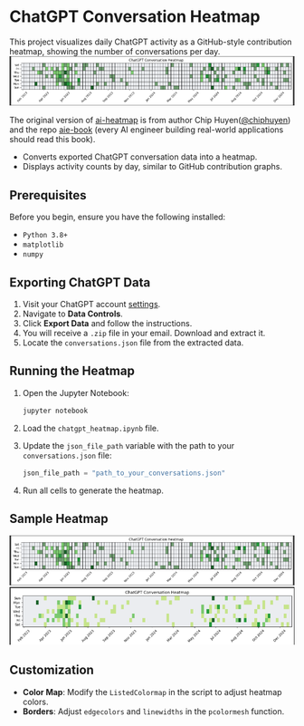 # ChatGPT Conversation Heatmap

This project visualizes daily ChatGPT activity as a GitHub-style contribution heatmap, showing the number of conversations per day.
![chatgpt-heatmap](https://raw.githubusercontent.com/raselmandol/chatgpt-heatmap/refs/heads/main/assets/1.png)


The original version of [ai-heatmap](https://github.com/chiphuyen/aie-book/blob/main/scripts/ai-heatmap.ipynb) is from author Chip Huyen([@chiphuyen](https://github.com/chiphuyen)) and the repo [aie-book](https://github.com/chiphuyen/aie-book) (every AI engineer building real-world applications should read this book).

- Converts exported ChatGPT conversation data into a heatmap.
- Displays activity counts by day, similar to GitHub contribution graphs.


## Prerequisites

Before you begin, ensure you have the following installed:

- `Python 3.8+`
- `matplotlib`
- `numpy`

## Exporting ChatGPT Data

1. Visit your ChatGPT account [settings](https://chatgpt.com/#settings).
2. Navigate to **Data Controls**.
3. Click **Export Data** and follow the instructions.
4. You will receive a `.zip` file in your email. Download and extract it.
5. Locate the `conversations.json` file from the extracted data.


## Running the Heatmap

1. Open the Jupyter Notebook:
   ```bash
   jupyter notebook
   ```

2. Load the `chatgpt_heatmap.ipynb` file.
3. Update the `json_file_path` variable with the path to your `conversations.json` file:
   ```python
   json_file_path = "path_to_your_conversations.json"
   ```
4. Run all cells to generate the heatmap.


## Sample Heatmap

![Sample Heatmap](https://raw.githubusercontent.com/raselmandol/chatgpt-heatmap/refs/heads/main/assets/1.png)
![Sample Heatmap](https://raw.githubusercontent.com/raselmandol/chatgpt-heatmap/refs/heads/main/assets/2.png)


## Customization

- **Color Map**: Modify the `ListedColormap` in the script to adjust heatmap colors.
- **Borders**: Adjust `edgecolors` and `linewidths` in the `pcolormesh` function.




